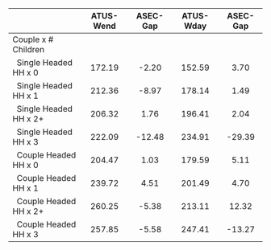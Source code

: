 
|                      |    ATUS-Wend |     ASEC-Gap |    ATUS-Wday |     ASEC-Gap |
| -------------------- | :----------: | :----------: | :----------: | :----------: |
| Couple x # Children  |              |              |              |              |
| &nbsp;&nbsp;Single Headed HH x 0 |       172.19 |        -2.20 |       152.59 |         3.70 |
| &nbsp;&nbsp;Single Headed HH x 1 |       212.36 |        -8.97 |       178.14 |         1.49 |
| &nbsp;&nbsp;Single Headed HH x 2+ |       206.32 |         1.76 |       196.41 |         2.04 |
| &nbsp;&nbsp;Single Headed HH x 3 |       222.09 |       -12.48 |       234.91 |       -29.39 |
| &nbsp;&nbsp;Couple Headed HH x 0 |       204.47 |         1.03 |       179.59 |         5.11 |
| &nbsp;&nbsp;Couple Headed HH x 1 |       239.72 |         4.51 |       201.49 |         4.70 |
| &nbsp;&nbsp;Couple Headed HH x 2+ |       260.25 |        -5.38 |       213.11 |        12.32 |
| &nbsp;&nbsp;Couple Headed HH x 3 |       257.85 |        -5.58 |       247.41 |       -13.27 |


